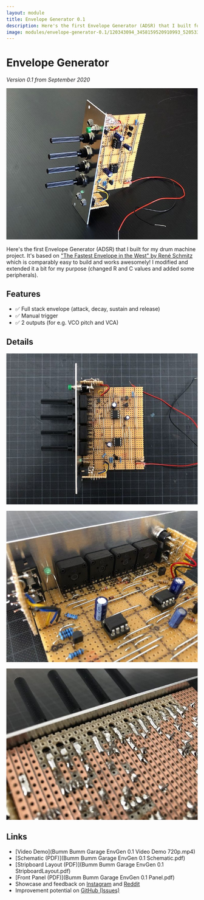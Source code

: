 ```yaml
---
layout: module
title: Envelope Generator 0.1
description: Here's the first Envelope Generator (ADSR) that I built for my drum machine project.
image: modules/envelope-generator-0.1/120343094_3458159520910993_5205335999587442971_n.jpg
---
```


# Envelope Generator

*Version 0.1 from September 2020*

![](120343094_3458159520910993_5205335999587442971_n.jpg)

Here's the first Envelope Generator (ADSR) that I built for my drum machine project. It's based on ["The Fastest Envelope in the West" by René Schmitz](https://www.schmitzbits.de/adsr.html) which is comparably easy to build and works awesomely! I modified and extended it a bit for my purpose (changed R and C values and added some peripherals).

## Features

* ✅ Full stack envelope (attack, decay, sustain and release)
* ✅ Manual trigger
* ✅ 2 outputs (for e.g. VCO pitch and VCA)

## Details

![](120261487_329993841599944_7534801166032359359_n.jpg)

![](120289221_1353894038149836_4651630800853322006_n.jpg)

![](120502642_807393879997170_6119586835084667851_n.jpg)

## Links

* [Video Demo](Bumm Bumm Garage EnvGen 0.1 Video Demo 720p.mp4)
* [Schematic (PDF)](Bumm Bumm Garage EnvGen 0.1 Schematic.pdf)
* [Stripboard Layout (PDF)](Bumm Bumm Garage EnvGen 0.1 StripboardLayout.pdf)
* [Front Panel (PDF)](Bumm Bumm Garage EnvGen 0.1 Panel.pdf)
* Showcase and feedback on [Instagram](https://www.instagram.com/p/CFw7gsPBfNJ/) and [Reddit](https://www.reddit.com/r/synthdiy/comments/j2nl4z/envelope_generator_adsr_in_eurorack_format_on/)
* Improvement potential on [GitHub (Issues)](https://github.com/bummbummgarage/bummbummgarage.github.io/issues?q=is%3Aissue+is%3Aopen+%5BEnvelope+Generator+0.1%5D)
